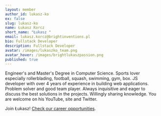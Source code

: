 ```yaml
---
layout: member
author_id: lukasz-ko
ex: false
slug: lukasz-ko
name: Łukasz Korcz
short_name: "Łukasz "
email: lukasz.korcz@brightinventions.pl
bio: Fullstack Developer
description: Fullstack Developer
avatar: /images/lukaszko_team.png
avatar_hover: /images/brightlukaszpassion.png
published: true
---
```

Engineer's and Master's Degree in Computer Science. Sports lover especially rollerblading, football, squash, swimming, gym, box. JS developer with over 4 years of experience in building web applications. Problem solver and good team player. Always inquisitive and eager to discuss the best solutions in the projects. Willingly sharing knowledge. You are welcome on his YouTube, site and Twitter.

Join Łukasz! [Check our career opportunities](/career).